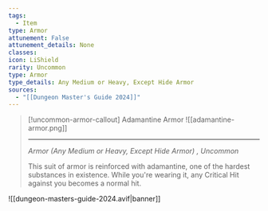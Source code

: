 ```yaml
---
tags:
  - Item
type: Armor
attunement: False
attunement_details: None
classes:
icon: LiShield
rarity: Uncommon
type: Armor
type_details: Any Medium or Heavy, Except Hide Armor
sources: 
  - "[[Dungeon Master's Guide 2024]]"
---
```

>[!uncommon-armor-callout] Adamantine Armor
>![[adamantine-armor.png]]
>
>- - -
>_Armor (Any Medium or Heavy, Except Hide Armor) , Uncommon_
>
>This suit of armor is reinforced with adamantine, one of the hardest substances in existence. While you're wearing it, any Critical Hit against you becomes a normal hit.
>


![[dungeon-masters-guide-2024.avif|banner]]